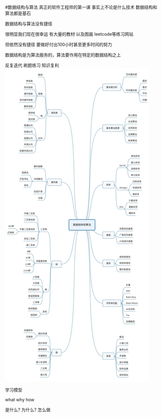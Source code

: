 #数据结构与算法 真正的软件工程师的第一课
 事实上不论是什么技术 数据结构和算法都是基石

数据结构与算法没有捷径

很明显我们现在很幸运 有大量的教材 以及图画 leetcode等练习网站

但依然没有捷径 要做好付出100小时甚至更多时间的努力

数据结构是为算法服务的，算法要作用在特定的数据结构之上

反复迭代 刷题练习 知识复利
![img.png](static/img.png)

学习模型

what why how

是什么? 为什么? 怎么做